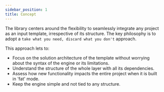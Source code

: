 ```yaml
---
sidebar_position: 1
title: Concept
---
```


The library centers around the flexibility to seamlessly integrate any project as an input template, irrespective of its structure.
The key philosophy is to adopt a `take what you need, discard what you don't` approach.

This approach lets to:
- Focus on the solution architecture of the template without worrying about the syntax of the engine or its limitations.
- Understand the structure of the whole layer with all its dependencies.
- Assess how new functionality impacts the entire project when it is built in 'fat' mode.
- Keep the engine simple and not tied to any structure.
